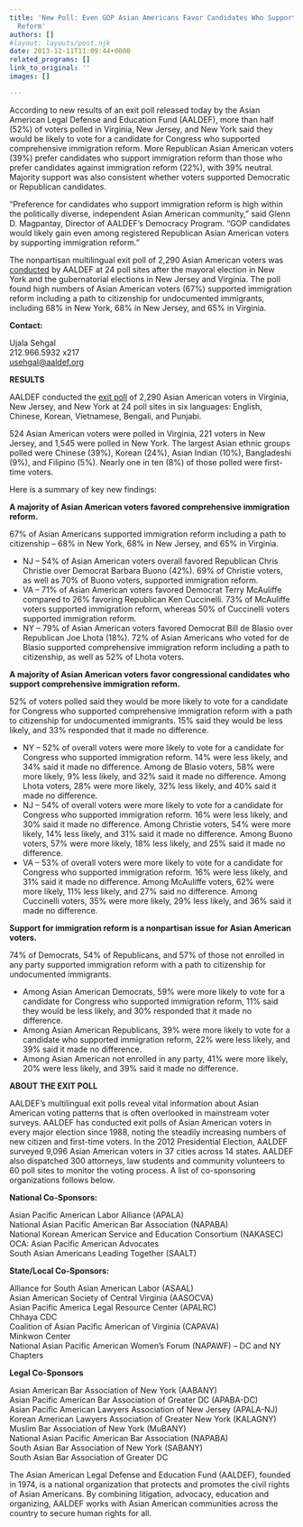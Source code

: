 ```yaml
---
title: 'New Poll: Even GOP Asian Americans Favor Candidates Who Support Immigration
  Reform'
authors: []
#layout: layouts/post.njk
date: 2013-12-11T11:09:44+0000
related_programs: []
link_to_original: ''
images: []

---
```

According to new results of an exit poll released today by the Asian American Legal Defense and Education Fund (AALDEF), more than half (52%) of voters polled in Virginia, New Jersey, and New York said they would be likely to vote for a candidate for Congress who supported comprehensive immigration reform.  More Republican Asian American voters (39%) prefer candidates who support immigration reform than those who prefer candidates against immigration reform (22%), with 39% neutral. Majority support was also consistent whether voters supported Democratic or Republican candidates.

“Preference for candidates who support immigration reform is high within the politically diverse, independent Asian American community,” said Glenn D. Magpantay, Director of AALDEF’s Democracy Program.  “GOP candidates would likely gain even among registered Republican Asian American voters by supporting immigration reform.”

The nonpartisan multilingual exit poll of 2,290 Asian American voters was [conducted](/press-release/asian-group-to-monitor-polls-and-poll-voters-in-ny-nj-and-va-on-election-day/) by AALDEF at 24 poll sites after the mayoral election in New York and the gubernatorial elections in New Jersey and Virginia. The poll found high numbers of Asian American voters (67%) supported immigration reform including a path to citizenship for undocumented immigrants, including 68% in New York, 68% in New Jersey, and 65% in Virginia.

**Contact:**

Ujala Sehgal  
212\.966.5932 x217  
[usehgal@aaldef.org](mailto:usehgal@aaldef.org)

**RESULTS**

AALDEF conducted the [exit poll](/press-release/new-poll-asian-american-voters-not-tied-to-political-party-in-key-states/) of 2,290 Asian American voters in Virginia, New Jersey, and New York at 24 poll sites in six languages: English, Chinese, Korean, Vietnamese, Bengali, and Punjabi.

524 Asian American voters were polled in Virginia, 221 voters in New Jersey, and 1,545 were polled in New York.  The largest Asian ethnic groups polled were Chinese (39%), Korean (24%), Asian Indian (10%), Bangladeshi (9%), and Filipino (5%).  Nearly one in ten (8%) of those polled were first-time voters.

Here is a summary of key new findings:

**A majority of Asian American voters favored comprehensive immigration reform.**

67% of Asian Americans supported immigration reform including a path to citizenship – 68% in New York, 68% in New Jersey, and 65% in Virginia.

* NJ – 54% of Asian American voters overall favored Republican Chris Christie over Democrat Barbara Buono (42%). 69% of Christie voters, as well as 70% of Buono voters, supported immigration reform.
* VA – 71% of Asian American voters favored Democrat Terry McAuliffe compared to 26% favoring Republican Ken Cuccinelli. 73% of McAuliffe voters supported immigration reform, whereas 50% of Cuccinelli voters supported immigration reform.
* NY – 79% of Asian American voters favored Democrat Bill de Blasio over Republican Joe Lhota (18%). 72% of Asian Americans who voted for de Blasio supported comprehensive immigration reform including a path to citizenship, as well as 52% of Lhota voters.

**A majority of Asian American voters favor congressional candidates who support comprehensive immigration reform.**

52% of voters polled said they would be more likely to vote for a candidate for Congress who supported comprehensive immigration reform with a path to citizenship for undocumented immigrants. 15% said they would be less likely, and 33% responded that it made no difference.

* NY – 52% of overall voters were more likely to vote for a candidate for Congress who supported immigration reform. 14% were less likely, and 34% said it made no difference. Among de Blasio voters, 58% were more likely, 9% less likely, and 32% said it made no difference. Among Lhota voters, 28% were more likely, 32% less likely, and 40% said it made no difference.
* NJ – 54% of overall voters were more likely to vote for a candidate for Congress who supported immigration reform. 16% were less likely, and 30% said it made no difference. Among Christie voters, 54% were more likely, 14% less likely, and 31% said it made no difference. Among Buono voters, 57% were more likely, 18% less likely, and 25% said it made no difference.
* VA – 53% of overall voters were more likely to vote for a candidate for Congress who supported immigration reform. 16% were less likely, and 31% said it made no difference. Among  McAuliffe voters, 62% were more likely, 11% less likely, and 27% said no difference. Among Cuccinelli voters, 35% were more likely, 29% less likely, and 36% said it made no difference.

**Support for immigration reform is a nonpartisan issue for Asian American voters.**

74% of Democrats, 54% of Republicans, and 57% of those not enrolled in any party supported immigration reform with a path to citizenship for undocumented immigrants.

* Among Asian American Democrats, 59% were more likely to vote for a candidate for Congress who supported immigration reform, 11% said they would be less likely, and 30% responded that it made no difference.
* Among Asian American Republicans, 39% were more likely to vote for a candidate who supported immigration reform, 22% were less likely, and 39% said it made no difference.
* Among Asian American not enrolled in any party, 41% were more likely, 20% were less likely, and 39% said it made no difference.

**ABOUT THE EXIT POLL**

AALDEF’s multilingual exit polls reveal vital information about Asian American voting patterns that is often overlooked in mainstream voter surveys.  AALDEF has conducted exit polls of Asian American voters in every major election since 1988, noting the steadily increasing numbers of new citizen and first-time voters.  In the 2012 Presidential Election, AALDEF surveyed 9,096 Asian American voters in 37 cities across 14 states.  AALDEF also dispatched 300 attorneys, law students and community volunteers to 60 poll sites to monitor the voting process.  A list of co-sponsoring organizations follows below.

**National Co-Sponsors:**

Asian Pacific American Labor Alliance (APALA)  
National Asian Pacific American Bar Association (NAPABA)  
National Korean American Service and Education Consortium (NAKASEC)  
OCA: Asian Pacific American Advocates  
South Asian Americans Leading Together (SAALT)

**State/Local Co-Sponsors:**

Alliance for South Asian American Labor (ASAAL)  
Asian American Society of Central Virginia (AASOCVA)  
Asian Pacific America Legal Resource Center (APALRC)  
Chhaya CDC  
Coalition of Asian Pacific American of Virginia (CAPAVA)  
Minkwon Center  
National Asian Pacific American Women’s Forum (NAPAWF) – DC and NY Chapters

**Legal Co-Sponsors**

Asian American Bar Association of New York (AABANY)  
Asian Pacific American Bar Association of Greater DC (APABA-DC)  
Asian Pacific American Lawyers Association of New Jersey (APALA-NJ)  
Korean American Lawyers Association of Greater New York (KALAGNY)  
Muslim Bar Association of New York (MuBANY)  
National Asian Pacific American Bar Association (NAPABA)   
South Asian Bar Association of New York (SABANY)  
South Asian Bar Association of Greater DC

The Asian American Legal Defense and Education Fund (AALDEF), founded in 1974, is a national organization that protects and promotes the civil rights of Asian Americans. By combining litigation, advocacy, education and organizing, AALDEF works with Asian American communities across the country to secure human rights for all.